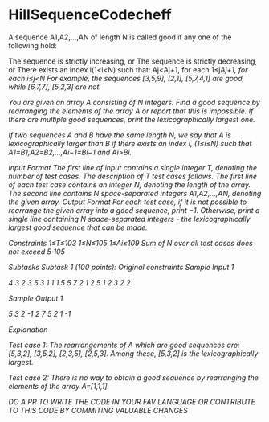# HillSequenceCodecheff

A sequence A1,A2,…,AN of length N is called good if any one of the following hold:

The sequence is strictly increasing, or
The sequence is strictly decreasing, or
There exists an index i(1<i<N) such that:
Aj<Aj+1, for each 1≤j<i
Aj>Aj+1, for each i≤j<N
For example, the sequences [3,5,9], [2,1], [5,7,4,1] are good, while [6,7,7], [5,2,3] are not.

You are given an array A consisting of N integers. Find a good sequence by rearranging the elements of the array A or report that this is impossible. If there are multiple good sequences, print the lexicographically largest one.

If two sequences A and B have the same length N, we say that A is lexicographically larger than B if there exists an index i, (1≤i≤N) such that A1=B1,A2=B2,…,Ai−1=Bi−1 and Ai>Bi.

Input Format
The first line of input contains a single integer T, denoting the number of test cases. The description of T test cases follows.
The first line of each test case contains an integer N, denoting the length of the array.
The second line contains N space-separated integers A1,A2,…,AN, denoting the given array.
Output Format
For each test case, if it is not possible to rearrange the given array into a good sequence, print −1. Otherwise, print a single line containing N space-separated integers - the lexicographically largest good sequence that can be made.

Constraints
1≤T≤103
1≤N≤105
1≤Ai≤109
Sum of N over all test cases does not exceed 5⋅105
  
Subtasks
Subtask 1 (100 points): Original constraints
Sample Input 1 

4
3
2 3 5
3
1 1 1
5
5 7 2 1 2
5
1 2 3 2 2
  
Sample Output 1 
  
5 3 2
-1
2 7 5 2 1
-1
  
Explanation
  
Test case 1: The rearrangements of A which are good sequences are: [5,3,2], [3,5,2], [2,3,5], [2,5,3]. Among these, [5,3,2] is the lexicographically largest.

Test case 2: There is no way to obtain a good sequence by rearranging the elements of the array A=[1,1,1].
  
  DO A PR TO WRITE THE CODE IN YOUR FAV LANGUAGE OR CONTRIBUTE TO THIS CODE BY COMMITING VALUABLE CHANGES
